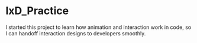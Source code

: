 # IxD_Practice

I started this project to learn how animation and interaction work in code, so I can handoff interaction designs to developers smoothly.
